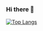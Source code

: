 ### Hi there 👋

<!--
**heeone1/heeone1** is a ✨ _special_ ✨ repository because its `README.md` (this file) appears on your GitHub profile.

Here are some ideas to get you started:

- 🔭 I’m currently working on ...
- 🌱 I’m currently learning ...
- 👯 I’m looking to collaborate on ...
- 🤔 I’m looking for help with ...
- 💬 Ask me about ...
- 📫 How to reach me: ...
- 😄 Pronouns: ...
- ⚡ Fun fact: ...
-->
<!--[![trophy](https://github-profile-trophy.vercel.app/?username=heeone1)](https://github.com/ryo-ma/github-profile-trophy)-->
<!--![header](https://capsule-render.vercel.app/api?type=soft&color=75BDE0&height=300&section=header&text=KIM%20HEE%20WON&fontSize=90&animation=fadeIn)-->

<!--![Anurag's GitHub stats](https://github-readme-stats.vercel.app/api?username=heeone1&show_icons=true&theme=transparent)-->
[![Top Langs](https://github-readme-stats.vercel.app/api/top-langs/?username=heeone1&layout=compact)](https://github.com/heeone1/github-readme-stats)
